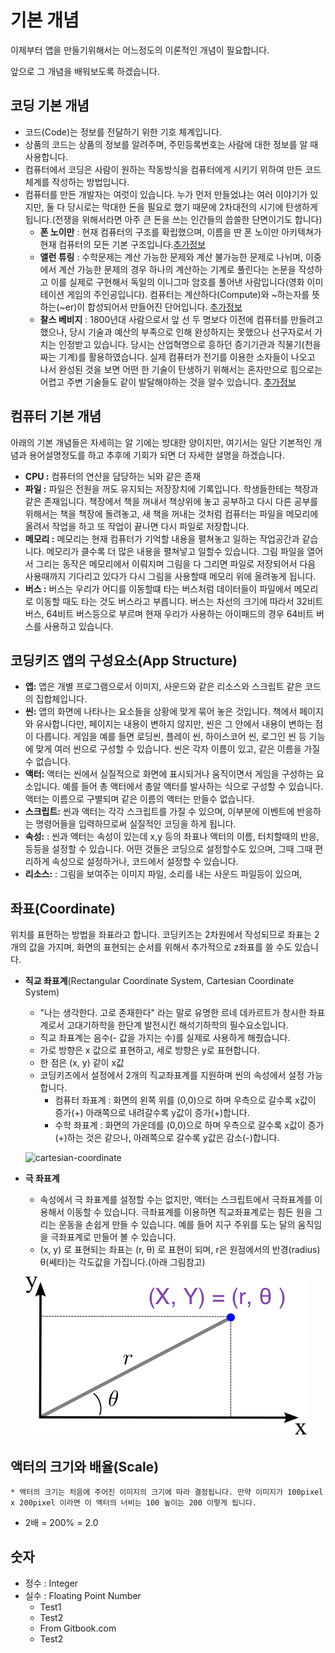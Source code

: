 # 기본 개념

이제부터 앱을 만들기위해서는 어느정도의 이론적인 개념이 필요합니다.

앞으로 그 개념을 배워보도록 하겠습니다.

## 코딩 기본 개념
* 코드(Code)는 정보를 전달하기 위한 기호 체계입니다.
* 상품의 코드는 상품의 정보를 알려주며, 주민등록번호는 사람에 대한 정보를 알 때 사용합니다.
* 컴퓨터에서 코딩은 사람이 원하는 작동방식을 컴퓨터에게 시키기 위하여 만든 코드체계를 작성하는 방법입니다.
* 컴퓨터를 만든 개발자는 여럿이 있습니다. 누가 먼저 만들었냐는 여러 이야기가 있지만, 둘 다 당시로는 막대한 돈을 필요로 했기 때문에 2차대전의 시기에 탄생하게 됩니다.(전쟁을 위해서라면 아주 큰 돈을 쓰는 인간들의 씁쓸한 단면이기도 합니다)
    * __폰 노이만__ : 현재 컴퓨터의 구조를 확립했으며, 이름을 딴 폰 노이만 아키텍쳐가 현재 컴퓨터의 모든 기본 구조입니다.[추가정보](https://namu.wiki/w/존%20폰%20노이만?from=폰%20노이만)
    * __앨런 튜링__ : 수학문제는 계산 가능한 문제와 계산 불가능한 문제로 나뉘며, 이중에서 계산 가능한 문제의 경우 하나의 계산하는 기계로 풀린다는 논문을 작성하고 이를 실제로 구현해서 독일의 이니그마 암호를 풀어낸 사람입니다(영화 이미테이션 게임의 주인공입니다). 컴퓨터는 계산하다(Compute)와 ~하는자를 뜻하는(~er)이 합성되어서 만들어진 단어입니다. [추가정보](https://namu.wiki/w/앨런%20튜링)
    * __찰스 베비지__ : 1800년대 사람으로서 앞 선 두 명보다 이전에 컴퓨터를 만들려고 했으나, 당시 기술과 예산의 부족으로 인해 완성하지는 못했으나 선구자로서 가치는 인정받고 있습니다. 당시는 산업혁명으로 흥하던 증기기관과 직물기(천을 짜는 기계)를 활용하였습니다. 실제 컴퓨터가 전기를 이용한 소자들이 나오고 나서 완성된 것을 보면 어떤 한 기술이 탄생하기 위해서는 혼자만으로 힘으로는 어렵고 주변 기술들도 같이 발달해야하는 것을 알수 있습니다. [추가정보](https://namu.wiki/w/찰스%20배비지)

## 컴퓨터 기본 개념
아래의 기본 개념들은 자세히는 알 기에는 방대한 양이지만, 여기서는 일단 기본적인 개념과 용어설명정도를 하고 추후에 기회가 되면 더 자세한 설명을 하겠습니다.
* __CPU :__ 컴퓨터의 연산을 담당하는 뇌와 같은 존재  
* __파일 :__ 파일은 전원을 꺼도 유지되는 저장장치에 기록입니다. 학생들한테는 책장과 같은 존재입니다. 책장에서 책을 꺼내서 책상위에 놓고 공부하고 다시 다른 공부를 위해서는 책을 책장에 돌려놓고, 새 책을 꺼내는 것처럼 컴퓨터는 파일을 메모리에 올려서 작업을 하고 또 작업이 끝나면 다시 파일로 저장합니다.
* __메모리 :__ 메모리는 현재 컴퓨터가 기억할 내용을 펼쳐놓고 일하는 작업공간과 같습니다. 메모리가 클수록 더 많은 내용을 펼쳐넣고 일할수 있습니다. 그림 파일을 열어서 그리는 동작은 메모리에서 이뤄지며 그림을 다 그리면 파일로 저장되어서 다음 사용때까지 기다리고 있다가 다시 그림을 사용할때 메모리 위에 올려놓게 됩니다.
* __버스 :__ 버스는 우리가 어디를 이동할떄 타는 버스처럼 데이터들이 파일에서 메모리로 이동할 때도 타는 것도 버스라고 부릅니다. 버스는 차선의 크기에 따라서 32비트 버스, 64비트 버스등으로 부르며 현재 우리가 사용하는 아이패드의 경우 64비트 버스를 사용하고 있습니다.

## 코딩키즈 앱의 구성요소(App Structure)

* __앱:__ 앱은 개별 프로그램으로서 이미지, 사운드와 같은 리소스와 스크립트 같은 코드의 집합체입니다.
* __씬:__ 앱의 화면에 나타나는 요소들을 상황에 맞게 묶어 놓은 것입니다. 책에서 페이지와 유사합니다만, 페이지는 내용이 변하지 않지만, 씬은 그 안에서 내용이 변하는 점이 다릅니다. 게임을 예를 들면 로딩씬, 플레이 씬, 하이스코어 씬, 로그인 씬 등 기능에 맞게 여러 씬으로 구성할 수 있습니다. 씬은 각자 이름이 있고, 같은 이름을 가질 수 없습니다.
* __액터:__ 액터는 씬에서 실질적으로 화면에 표시되거나 움직이면서 게임을 구성하는 요소입니다. 예를 들어 총 액터에서 총알 액터를 발사하는 식으로 구성할 수 있습니다. 액터는 이름으로 구별되며 같은 이름의 액터는 만들수 없습니다.
* __스크립트:__ 씬과 액터는 각각 스크립트를 가질 수 있으며, 이부분에 이벤트에 반응하는 명령어들을 입력하므로써 실질적인 코딩을 하게 됩니다.
* __속성:__ : 씬과 액터는 속성이 있는데 x,y 등의 좌표나 액터의 이름, 터치할때의 반응, 등등을 설정할 수 있습니다. 어떤 것들은 코딩으로 설정할수도 있으며, 그때 그때 편리하게 속성으로 설정하거나, 코드에서 설정할 수 있습니다.
* __리소스:__ : 그림을 보여주는 이미지 파일, 소리를 내는 사운드 파일등이 있으며, 

## 좌표(Coordinate)

위치를 표현하는 방법을 좌표라고 합니다. 코딩키즈는 2차원에서 작성되므로 좌표는 2개의 값을 가지며, 
화면의 표현되는 순서를 위해서 추가적으로 z좌표를 쓸 수도 있습니다.

* __직교 좌표계__(Rectangular Coordinate System, Cartesian Coordinate System)
    * "나는 생각한다. 고로 존재한다" 라는 말로 유명한 르네 데카르트가 창시한 좌표계로서 고대기하학을 한단계 발전시킨 해석기하학의 필수요소입니다.
    * 직교 좌표계는 음수(- 값을 가지는 수)를 실제로 사용하게 해줬습니다.
    * 가로 방향은 x 값으로 표현하고, 세로 방향은 y로 표현합니다.
    * 한 점은 (x, y) 같이 x값
    * 코딩키즈에서 설정에서 2개의 직교좌표계를 지원하며 씬의 속성에서 설정 가능합니다.
        * 컴퓨터 좌표계 : 화면의 왼쪽 위를 (0,0)으로 하며 우측으로 갈수록 x값이 증가(+) 아래쪽으로 내려갈수록 y값이 증가(+)합니다.
        * 수학 좌표계 : 화면의 가운데를 (0,0)으로 하며 우측으로 갈수록 x값이 증가(+)하는 것은 같으나, 아래쪽으로 갈수록 y값은 감소(-)합니다.    
    
    ![cartesian-coordinate](/assets/cartesian-coordinate.png)    

* __극 좌표계__
    * 속성에서 극 좌표계를 설정할 수는 없지만, 액터는 스크립트에서 극좌표계를 이용해서 이동할 수 있습니다. 극좌표계를 이용하면 직교좌표계로는 힘든 원을 그리는 운동을 손쉽게 만들 수 있습니다. 예를 들어 지구 주위를 도는 달의 움직임을 극좌표계로 만들어 볼 수 있습니다.
    * (x, y) 로 표현되는 좌표는 (r, θ) 로 표현이 되며, r은 원점에서의 반경(radius) θ(쎄타)는 각도값을 가집니다.(아래 그림참고)

    ![polar-coordinate](/assets/polar_coordinate.png)    


## 액터의 크기와 배율(Scale)
    * 액터의 크기는 처음에 주어진 이미지의 크기에 따라 결정됩니다. 만약 이미지가 100pixel x 200pixel 이라면 이 액터의 너비는 100 높이는 200 이렇게 됩니다.

* 2배 = 200% = 2.0

## 숫자

* 정수 : Integer
* 실수 : Floating Point Number
  * Test1
  * Test2
  * From Gitbook.com
  * Test2



